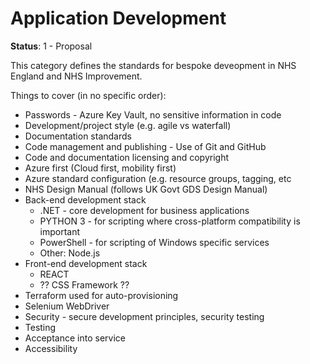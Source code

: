 # Application Development

**Status**: 1 - Proposal

This category defines the standards for bespoke deveopment in NHS England and NHS Improvement.

Things to cover (in no specific order):

* Passwords - Azure Key Vault, no sensitive information in code
* Development/project style (e.g. agile vs waterfall)
* Documentation standards
* Code management and publishing - Use of Git and GitHub
* Code and documentation licensing and copyright
* Azure first (Cloud first, mobility first)
* Azure standard configuration (e.g. resource groups, tagging, etc
* NHS Design Manual (follows UK Govt GDS Design Manual)
* Back-end development stack
   * .NET - core development for business applications
   * PYTHON 3 - for scripting where cross-platform compatibility is important
   * PowerShell - for scripting of Windows specific services
   * Other: Node.js
* Front-end development stack
   * REACT
   * ?? CSS Framework ??
* Terraform used for auto-provisioning
* Selenium WebDriver
* Security - secure development principles, security testing
* Testing
* Acceptance into service
* Accessibility
